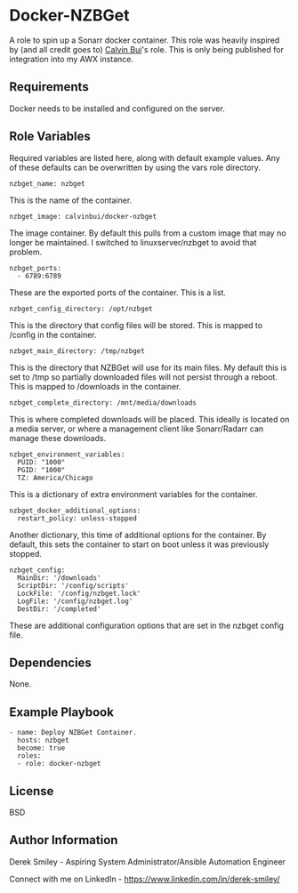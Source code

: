 Docker-NZBGet
=========

A role to spin up a Sonarr docker container. This role was heavily inspired by (and all credit goes to) [Calvin Bui](https://calvin.me)'s role. This is only being published for integration into my AWX instance. 

Requirements
------------

Docker needs to be installed and configured on the server. 

Role Variables
--------------

Required variables are listed here, along with default example values. Any of these defaults can be overwritten by using the vars role directory. 

    nzbget_name: nzbget

This is the name of the container. 

    nzbget_image: calvinbui/docker-nzbget

The image container. By default this pulls from a custom image that may no longer be maintained. I switched to linuxserver/nzbget to avoid that problem. 

    nzbget_ports:
      - 6789:6789

These are the exported ports of the container. This is a list.

    nzbget_config_directory: /opt/nzbget

This is the directory that config files will be stored. This is mapped to /config in the container. 

    nzbget_main_directory: /tmp/nzbget

This is the directory that NZBGet will use for its main files. My default this is set to /tmp so partially downloaded files will not persist through a reboot. This is mapped to /downloads in the container.  

    nzbget_complete_directory: /mnt/media/downloads

This is where completed downloads will be placed. This ideally is located on a media server, or where a management client like Sonarr/Radarr can manage these downloads.

    nzbget_environment_variables:
      PUID: "1000"
      PGID: "1000"
      TZ: America/Chicago

This is a dictionary of extra environment variables for the container. 

    nzbget_docker_additional_options:
      restart_policy: unless-stopped

Another dictionary, this time of additional options for the container. By default, this sets the container to start on boot unless it was previously stopped. 

    nzbget_config:
      MainDir: '/downloads'
      ScriptDir: '/config/scripts'
      LockFile: '/config/nzbget.lock'
      LogFile: '/config/nzbget.log'
      DestDir: '/completed' 

These are additional configuration options that are set in the nzbget config file. 

Dependencies
------------

None.

Example Playbook
----------------

    - name: Deploy NZBGet Container.
      hosts: nzbget
      become: true
      roles:
      - role: docker-nzbget

License
-------

BSD

Author Information
------------------

Derek Smiley - Aspiring System Administrator/Ansible Automation Engineer

Connect with me on LinkedIn - https://www.linkedin.com/in/derek-smiley/